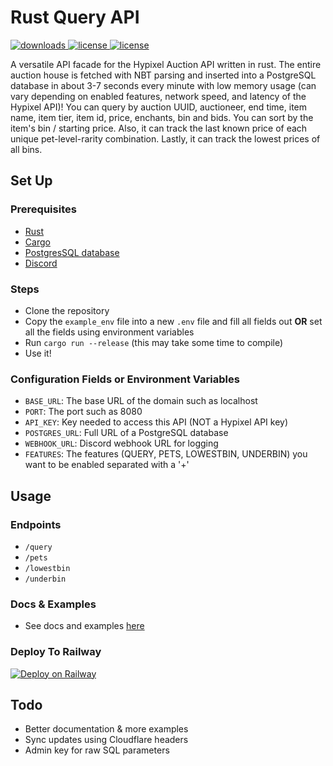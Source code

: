 # Rust Query API
<a href="https://github.com/kr45732/rust-query-api/releases" target="_blank">
  <img alt="downloads" src="https://img.shields.io/github/v/release/kr45732/rust-query-api?style=flat-square" />
</a>
<a href="https://github.com/kr45732/rust-query-api/blob/main/LICENSE" target="_blank">
  <img alt="license" src="https://img.shields.io/github/license/kr45732/rust-query-api?style=flat-square" />
</a>
<a href="https://dsc.gg/skyblock-plus" target="_blank">
  <img alt="license" src="https://img.shields.io/discord/796790757947867156?color=4166f5&label=discord&style=flat-square" />
</a> 

A versatile API facade for the Hypixel Auction API written in rust. The entire auction house is fetched with NBT parsing and inserted into a PostgreSQL database in about 3-7 seconds every minute with low memory usage (can vary depending on enabled features, network speed, and latency of the Hypixel API)! You can query by auction UUID, auctioneer, end time, item name, item tier, item id, price, enchants, bin and bids. You can sort by the item's bin / starting price. Also, it can track the last known price of each unique pet-level-rarity combination. Lastly, it can track the lowest prices of all bins.

## Set Up
### Prerequisites
- [Rust](https://www.rust-lang.org/tools/install)
- [Cargo](https://doc.rust-lang.org/cargo/getting-started/installation.html)
- [PostgresSQL database](https://www.postgresql.org/)
- [Discord](https://discord.com/)

### Steps
- Clone the repository
- Copy the `example_env` file into a new `.env` file and fill all fields out **OR** set all the fields using environment variables
- Run `cargo run --release` (this may take some time to compile)
- Use it!

### Configuration Fields or Environment Variables
- `BASE_URL`: The base URL of the domain such as localhost
- `PORT`: The port such as 8080
- `API_KEY`: Key needed to access this API (NOT a Hypixel API key)
- `POSTGRES_URL`: Full URL of a PostgreSQL database
- `WEBHOOK_URL`: Discord webhook URL for logging
- `FEATURES`: The features (QUERY, PETS, LOWESTBIN, UNDERBIN) you want to be enabled separated with a '+' 

## Usage
### Endpoints
- `/query`
- `/pets`
- `/lowestbin`
- `/underbin`

### Docs & Examples
- See docs and examples [here](https://github.com/kr45732/rust-query-api/blob/main/examples/examples.md)

### Deploy To Railway
[![Deploy on Railway](https://railway.app/button.svg)](https://railway.app/new/template?template=https%3A%2F%2Fgithub.com%2Fkr45732%2Frust-query-api&plugins=postgresql&envs=BASE_URL%2CPORT%2CAPI_KEY%2CPOSTGRES_URL%2CWEBHOOK_URL%2CFEATURES&BASE_URLDesc=The+base+URL+of+the+domain+such+as+localhost&PORTDesc=The+port+such+as+8080&API_KEYDesc=Key+needed+to+access+this+API+%28NOT+a+Hypixel+API+key%29&POSTGRES_URLDesc=Full+URL+of+a+PostgreSQL+database&WEBHOOK_URLDesc=Discord+webhook+URL+for+logging&FEATURESDesc=The+features+%28QUERY%2C+PETS%2C+LOWESTBIN%29+you+want+enabled+separated+with+a+%27%2B%27&PORTDefault=8080&POSTGRES_URLDefault=%24%7B%7BDATABASE_URL%7D%7D&FEATURESDefault=QUERY%2BPETS%2BLOWESTBIN&referralCode=WrEybV)

## Todo
- Better documentation & more examples
- Sync updates using Cloudflare headers
- Admin key for raw SQL parameters